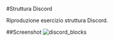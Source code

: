 #Struttura Discord

Riproduzione esercizio struttura Discord.

##Screenshot
![discord_blocks](https://github.com/RuxandraRambet/htmlcss-struttura-discord/assets/142692674/0655705f-3696-40d5-a390-0b772d49b187)
